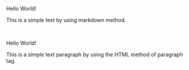 <!--
    >> TITLE
        > Paragraph

    >> PURPOSE
        > Used to implement the paragraph-focused text.

    >> THEORY
        > Writing the plain text without any rules is used to write the paragraph. Alternatively, one can also use the HTML based paragraph tag method, but it is better to practice the more efficient techniques in order to save time and effort for the same goal.
-->

<!-- Using MD method (By directly writing any text without any rules in plain form) -->
Hello World!

This is a simple text by using markdown method.

<br>

 <!-- Using HTML method -->
 <p>Hello World!</p>
 <p>This is a simple text paragraph by using the HTML method of paragraph tag.</p>
